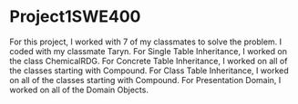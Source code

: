 # Project1SWE400 
For this project, I worked with 7 of my classmates to solve the problem. I coded with my classmate Taryn.
For Single Table Inheritance, I worked on the class ChemicalRDG.
For Concrete Table Inheritance, I worked on all of the classes starting with Compound.
For Class Table Inheritance, I worked on all of the classes starting with Compound.
For Presentation Domain, I worked on all of the Domain Objects.
